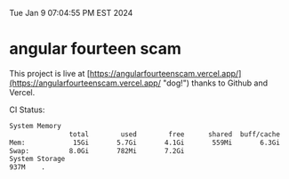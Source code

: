 Tue Jan  9 07:04:55 PM EST 2024

# angular fourteen scam


This project is live at [https://angularfourteenscam.vercel.app/](https://angularfourteenscam.vercel.app/ "dog!") thanks to Github and Vercel.

CI Status: 

```bash
System Memory
               total        used        free      shared  buff/cache   available
Mem:            15Gi       5.7Gi       4.1Gi       559Mi       6.3Gi       9.6Gi
Swap:          8.0Gi       782Mi       7.2Gi
System Storage
937M	.
